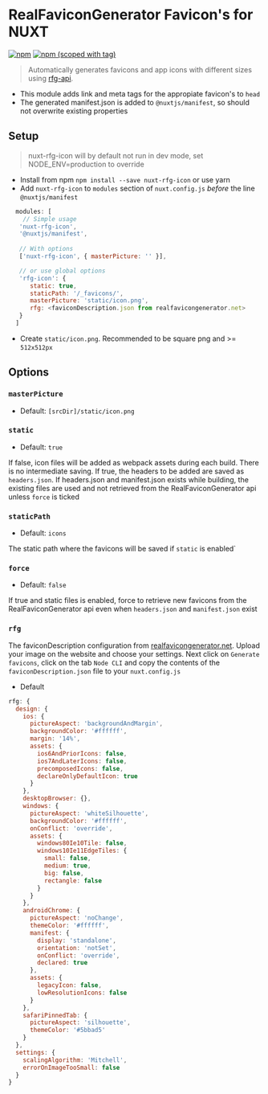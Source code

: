 # RealFaviconGenerator Favicon's for NUXT
[![npm](https://img.shields.io/npm/dt/nuxt-rfg-icon.svg?style=flat-square)](https://www.npmjs.com/package/nuxt-rfg-icon)
[![npm (scoped with tag)](https://img.shields.io/npm/v/nuxt-rfg-icon/latest.svg?style=flat-square)](https://www.npmjs.com/package/nuxt-rfg-icon)

> Automatically generates favicons and app icons with different sizes using [rfg-api](https://github.com/RealFaviconGenerator/rfg-api).

- This module adds link and meta tags for the appropiate favicon's to `head`
- The generated manifest.json is added to `@nuxtjs/manifest`, so should not overwrite existing properties

## Setup
> nuxt-rfg-icon will by default not run in dev mode, set NODE_ENV=production to override

- Install from npm `npm install --save nuxt-rfg-icon` or use yarn
- Add `nuxt-rfg-icon` to `modules` section of `nuxt.config.js` *before* the line `@nuxtjs/manifest`

```js
  modules: [
    // Simple usage
   'nuxt-rfg-icon',
   '@nuxtjs/manifest', 
   
   // With options
   ['nuxt-rfg-icon', { masterPicture: '' }],

   // or use global options
   'rfg-icon': {
      static: true,
      staticPath: '/_favicons/',
      masterPicture: 'static/icon.png',
      rfg: <faviconDescription.json from realfavicongenerator.net>
   }
  ]
````
- Create `static/icon.png`. Recommended to be square png and >= `512x512px`

## Options

### `masterPicture`
- Default: `[srcDir]/static/icon.png`

### `static`
- Default: `true`

If false, icon files will be added as webpack assets during each build. There is no intermediate saving. If true, the headers to be added are saved as `headers.json`. If headers.json and manifest.json exists while building, the existing files are used and not retrieved from the RealFaviconGenerator api unless `force` is ticked

### `staticPath`
- Default: `icons`

The static path where the favicons will be saved if `static` is enabled`

### `force`
- Default: `false`

If true and static files is enabled, force to retrieve new favicons from the RealFaviconGenerator api even when `headers.json` and `manifest.json` exist

### `rfg`
The faviconDescription configuration from [realfavicongenerator.net](https://realfavicongenerator.net/). Upload your image on the website and choose your settings. Next click on `Generate favicons`, click on the tab `Node CLI` and copy the contents of the `faviconDescription.json` file to your `nuxt.config.js`

- Default
```js
rfg: {
  design: {
    ios: {
      pictureAspect: 'backgroundAndMargin',
      backgroundColor: '#ffffff',
      margin: '14%',
      assets: {
        ios6AndPriorIcons: false,
        ios7AndLaterIcons: false,
        precomposedIcons: false,
        declareOnlyDefaultIcon: true
      }
    },
    desktopBrowser: {},
    windows: {
      pictureAspect: 'whiteSilhouette',
      backgroundColor: '#ffffff',
      onConflict: 'override',
      assets: {
        windows80Ie10Tile: false,
        windows10Ie11EdgeTiles: {
          small: false,
          medium: true,
          big: false,
          rectangle: false
        }
      }
    },
    androidChrome: {
      pictureAspect: 'noChange',
      themeColor: '#ffffff',
      manifest: {
        display: 'standalone',
        orientation: 'notSet',
        onConflict: 'override',
        declared: true
      },
      assets: {
        legacyIcon: false,
        lowResolutionIcons: false
      }
    },
    safariPinnedTab: {
      pictureAspect: 'silhouette',
      themeColor: '#5bbad5'
    }
  },
  settings: {
    scalingAlgorithm: 'Mitchell',
    errorOnImageTooSmall: false
  }
}
```
